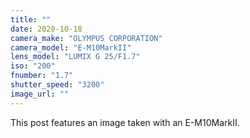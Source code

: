 ```yaml
---
title: ""
date: 2020-10-18
camera_make: "OLYMPUS CORPORATION"
camera_model: "E-M10MarkII"
lens_model: "LUMIX G 25/F1.7"
iso: "200"
fnumber: "1.7"
shutter_speed: "3200"
image_url: ""
---
```


This post features an image taken with an E-M10MarkII.